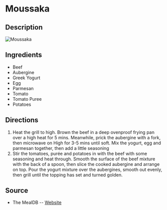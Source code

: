 # Moussaka

## Description
![Moussaka](https://www.themealdb.com/images/media/meals/ctg8jd1585563097.jpg "Moussaka")

## Ingredients
- Beef
- Aubergine
- Greek Yogurt
- Egg
- Parmesan
- Tomato
- Tomato Puree
- Potatoes

## Directions
1. Heat the grill to high. Brown the beef in a deep ovenproof frying pan over a high heat for 5 mins. Meanwhile, prick the aubergine with a fork, then microwave on High for 3-5 mins until soft. Mix the yogurt, egg and parmesan together, then add a little seasoning
2. Stir the tomatoes, purée and potatoes in with the beef with some seasoning and heat through. Smooth the surface of the beef mixture with the back of a spoon, then slice the cooked aubergine and arrange on top. Pour the yogurt mixture over the aubergines, smooth out evenly, then grill until the topping has set and turned golden.

## Source

- The MealDB -- [Website](https://themealdb.com/)
